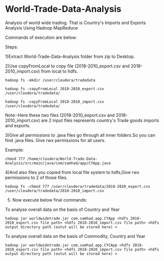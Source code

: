 # World-Trade-Data-Analysis
Analysis of world wide trading. That is Country's Imports and Exports Analysis Using Hadoop MapReduce

Commands of execution are below:

Steps:

1)Extract World-Trade-Data-Analysis folder from zip to Desktop.

2)Use copyFromLocal to copy file (2018-2010_export.csv and 2018-2010_import.csv) from local to hdfs. 

```hadoop fs -mkdir /user/cloudera/tradedata```

```hadoop fs -copyFromLocal 2018-2010_export.csv /user/cloudera/tradedata/```

```hadoop fs -copyFromLocal 2018-2010_import.csv /user/cloudera/tradedata/```

Note:-Here these two files (2018-2010_export.csv and 2018-2010_import.csv) are 2 input files represents country's Trade goods imports and exports.

3)Give all permissions to .java files go through all inner folders.So you can find .java files. Give rwx permissions for all users.

Example:

```chmod 777 /home/cloudera/World-Trade-Data-Analysis/src/main/java/com/samhad/app/CYApp.java```

4)And also files you copied from local file system to hdfs,Give rwx permissions to 2 of those files.

```hadoop fs -chmod 777 /user/cloudera/tradedata/2018-2010_export.csv /user/cloudera/tradedata/2018-2010_import.csv```

5) Now execute below final commands:

To analyse overall data on the basis of Country and Year

```hadoop jar worldwidetrade.jar com.samhad.app.CYApp <hdfs 2018-2010_export.csv file path> <hdfs 2018-2010_import.csv file path> <hdfs output directory path (outut will be stored here) >```

To analyse overall data on the basis of Commodity, Country and Year

```hadoop jar worldwidetrade.jar com.samhad.app.CYCApp <hdfs 2018-2010_export.csv file path> <hdfs 2018-2010_import.csv file path> <hdfs output directory path (outut will be stored here) >```
